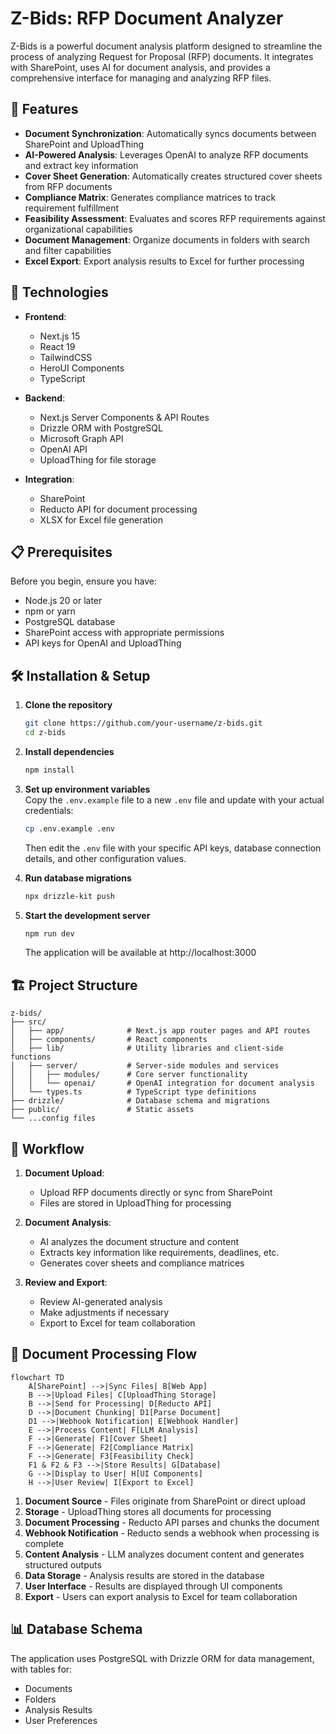 # Z-Bids: RFP Document Analyzer

Z-Bids is a powerful document analysis platform designed to streamline the process of analyzing Request for Proposal (RFP) documents. It integrates with SharePoint, uses AI for document analysis, and provides a comprehensive interface for managing and analyzing RFP files.

## 🌟 Features

- **Document Synchronization**: Automatically syncs documents between SharePoint and UploadThing
- **AI-Powered Analysis**: Leverages OpenAI to analyze RFP documents and extract key information
- **Cover Sheet Generation**: Automatically creates structured cover sheets from RFP documents
- **Compliance Matrix**: Generates compliance matrices to track requirement fulfillment
- **Feasibility Assessment**: Evaluates and scores RFP requirements against organizational capabilities
- **Document Management**: Organize documents in folders with search and filter capabilities
- **Excel Export**: Export analysis results to Excel for further processing

## 🚀 Technologies

- **Frontend**: 
  - Next.js 15
  - React 19
  - TailwindCSS
  - HeroUI Components
  - TypeScript

- **Backend**:
  - Next.js Server Components & API Routes
  - Drizzle ORM with PostgreSQL
  - Microsoft Graph API
  - OpenAI API
  - UploadThing for file storage

- **Integration**:
  - SharePoint 
  - Reducto API for document processing
  - XLSX for Excel file generation

## 📋 Prerequisites

Before you begin, ensure you have:

- Node.js 20 or later
- npm or yarn
- PostgreSQL database
- SharePoint access with appropriate permissions
- API keys for OpenAI and UploadThing

## 🛠️ Installation & Setup

1. **Clone the repository**
   ```bash
   git clone https://github.com/your-username/z-bids.git
   cd z-bids
   ```

2. **Install dependencies**
   ```bash
   npm install
   ```

3. **Set up environment variables**  
   Copy the `.env.example` file to a new `.env` file and update with your actual credentials:
   ```bash
   cp .env.example .env
   ```
   Then edit the `.env` file with your specific API keys, database connection details, and other configuration values.

4. **Run database migrations**
   ```bash
   npx drizzle-kit push
   ```

5. **Start the development server**
   ```bash
   npm run dev
   ```
   The application will be available at http://localhost:3000

## 🏗️ Project Structure

```
z-bids/
├── src/
│   ├── app/              # Next.js app router pages and API routes
│   ├── components/       # React components
│   ├── lib/              # Utility libraries and client-side functions
│   ├── server/           # Server-side modules and services
│   │   ├── modules/      # Core server functionality
│   │   └── openai/       # OpenAI integration for document analysis
│   └── types.ts          # TypeScript type definitions
├── drizzle/              # Database schema and migrations
├── public/               # Static assets
└── ...config files
```

## 🔄 Workflow

1. **Document Upload**:
   - Upload RFP documents directly or sync from SharePoint
   - Files are stored in UploadThing for processing

2. **Document Analysis**:
   - AI analyzes the document structure and content
   - Extracts key information like requirements, deadlines, etc.
   - Generates cover sheets and compliance matrices

3. **Review and Export**:
   - Review AI-generated analysis
   - Make adjustments if necessary
   - Export to Excel for team collaboration

## 🔄 Document Processing Flow

```mermaid
flowchart TD
    A[SharePoint] -->|Sync Files| B[Web App]
    B -->|Upload Files| C[UploadThing Storage]
    B -->|Send for Processing| D[Reducto API]
    D -->|Document Chunking| D1[Parse Document]
    D1 -->|Webhook Notification| E[Webhook Handler]
    E -->|Process Content| F[LLM Analysis]
    F -->|Generate| F1[Cover Sheet]
    F -->|Generate| F2[Compliance Matrix]
    F -->|Generate| F3[Feasibility Check]
    F1 & F2 & F3 -->|Store Results| G[Database]
    G -->|Display to User| H[UI Components]
    H -->|User Review| I[Export to Excel]
```

1. **Document Source** - Files originate from SharePoint or direct upload
2. **Storage** - UploadThing stores all documents for processing
3. **Document Processing** - Reducto API parses and chunks the document
4. **Webhook Notification** - Reducto sends a webhook when processing is complete
5. **Content Analysis** - LLM analyzes document content and generates structured outputs
6. **Data Storage** - Analysis results are stored in the database
7. **User Interface** - Results are displayed through UI components
8. **Export** - Users can export analysis to Excel for team collaboration

## 📊 Database Schema

The application uses PostgreSQL with Drizzle ORM for data management, with tables for:
- Documents
- Folders
- Analysis Results
- User Preferences


